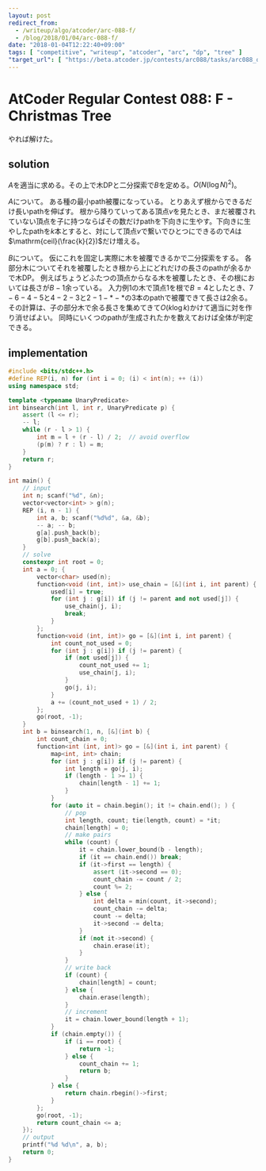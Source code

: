 ```yaml
---
layout: post
redirect_from:
  - /writeup/algo/atcoder/arc-088-f/
  - /blog/2018/01/04/arc-088-f/
date: "2018-01-04T12:22:40+09:00"
tags: [ "competitive", "writeup", "atcoder", "arc", "dp", "tree" ]
"target_url": [ "https://beta.atcoder.jp/contests/arc088/tasks/arc088_d" ]
---
```


# AtCoder Regular Contest 088: F - Christmas Tree

やれば解けた。

## solution

$A$を適当に求める。その上で木DPと二分探索で$B$を定める。$O(N (\log N)^2)$。

$A$について。
ある種の最小path被覆になっている。
とりあえず根からできるだけ長いpathを伸ばす。
根から降りていってある頂点$v$を見たとき、まだ被覆されていない頂点を子に持つならばその数だけpathを下向きに生やす。下向きに生やしたpathを$k$本とすると、対にして頂点$v$で繋いでひとつにできるので$A$は$\mathrm{ceil}(\frac{k}{2})$だけ増える。

$B$について。
仮にこれを固定し実際に木を被覆できるかで二分探索をする。
各部分木についてそれを被覆したとき根から上にどれだけの長さのpathが余るかで木DP。
例えばちょうどふたつの頂点からなる木を被覆したとき、その根においては長さが$B - 1$余っている。
入力例$1$の木で頂点$1$を根で$B = 4$としたとき、$7 - 6 - 4 - 5$と$4 - 2 -3$と$2 - 1 - \ast - \ast$の$3$本のpathで被覆できて長さは$2$余る。
その計算は、子の部分木で余る長さを集めてきて$O(k \log k)$かけて適当に対を作り消せばよい。
同時にいくつのpathが生成されたかを数えておけば全体が判定できる。

## implementation

``` c++
#include <bits/stdc++.h>
#define REP(i, n) for (int i = 0; (i) < int(n); ++ (i))
using namespace std;

template <typename UnaryPredicate>
int binsearch(int l, int r, UnaryPredicate p) {
    assert (l <= r);
    -- l;
    while (r - l > 1) {
        int m = l + (r - l) / 2;  // avoid overflow
        (p(m) ? r : l) = m;
    }
    return r;
}

int main() {
    // input
    int n; scanf("%d", &n);
    vector<vector<int> > g(n);
    REP (i, n - 1) {
        int a, b; scanf("%d%d", &a, &b);
        -- a; -- b;
        g[a].push_back(b);
        g[b].push_back(a);
    }
    // solve
    constexpr int root = 0;
    int a = 0; {
        vector<char> used(n);
        function<void (int, int)> use_chain = [&](int i, int parent) {
            used[i] = true;
            for (int j : g[i]) if (j != parent and not used[j]) {
                use_chain(j, i);
                break;
            }
        };
        function<void (int, int)> go = [&](int i, int parent) {
            int count_not_used = 0;
            for (int j : g[i]) if (j != parent) {
                if (not used[j]) {
                    count_not_used += 1;
                    use_chain(j, i);
                }
                go(j, i);
            }
            a += (count_not_used + 1) / 2;
        };
        go(root, -1);
    }
    int b = binsearch(1, n, [&](int b) {
        int count_chain = 0;
        function<int (int, int)> go = [&](int i, int parent) {
            map<int, int> chain;
            for (int j : g[i]) if (j != parent) {
                int length = go(j, i);
                if (length - 1 >= 1) {
                    chain[length - 1] += 1;
                }
            }
            for (auto it = chain.begin(); it != chain.end(); ) {
                // pop
                int length, count; tie(length, count) = *it;
                chain[length] = 0;
                // make pairs
                while (count) {
                    it = chain.lower_bound(b - length);
                    if (it == chain.end()) break;
                    if (it->first == length) {
                        assert (it->second == 0);
                        count_chain -= count / 2;
                        count %= 2;
                    } else {
                        int delta = min(count, it->second);
                        count_chain -= delta;
                        count -= delta;
                        it->second -= delta;
                    }
                    if (not it->second) {
                        chain.erase(it);
                    }
                }
                // write back
                if (count) {
                    chain[length] = count;
                } else {
                    chain.erase(length);
                }
                // increment
                it = chain.lower_bound(length + 1);
            }
            if (chain.empty()) {
                if (i == root) {
                    return -1;
                } else {
                    count_chain += 1;
                    return b;
                }
            } else {
                return chain.rbegin()->first;
            }
        };
        go(root, -1);
        return count_chain <= a;
    });
    // output
    printf("%d %d\n", a, b);
    return 0;
}
```
